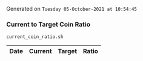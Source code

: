 Generated on `Tuesday 05-October-2021 at 10:54:45`

### Current to Target Coin Ratio
`current_coin_ratio.sh`

Date|Current|Target|Ratio
---|---|---|---
